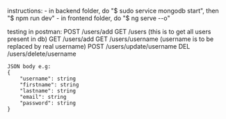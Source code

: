 instructions:
    - in backend folder, do "$ sudo service mongodb start", then "$ npm run dev"
    - in frontend folder, do "$ ng serve --o"

testing in postman:
    POST /users/add
    GET /users (this is to get all users present in db)
    GET /users/add
    GET /users/username (username is to be replaced by real username)
    POST /users/update/username
    DEL /users/delete/username

    JSON body e.g:
    {
        "username": string
        "firstname": string
        "lastname": string
        "email": string
        "password": string
    }